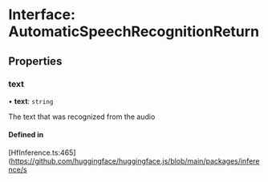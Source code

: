# Interface: AutomaticSpeechRecognitionReturn

## Properties

### text

• **text**: `string`

The text that was recognized from the audio

#### Defined in

[HfInference.ts:465](https://github.com/huggingface/huggingface.js/blob/main/packages/inference/s